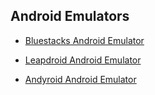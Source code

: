 ## Android Emulators

- [Bluestacks Android Emulator](https://www.bluestacks.com/)

- [Leapdroid Android Emulator](https://leapdroid.en.softonic.com/?ex=BB-527.1)

- [Andyroid Android Emulator](https://www.andyroid.net/)